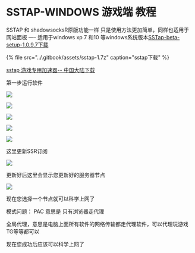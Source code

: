 # SSTAP-WINDOWS 游戏端 教程

SSTAP 和 shadowsocksR原版功能一样 只是使用方法更加简单，同样也适用于网站面板 —- 适用于windows xp 7 和10 等windows系统版本[SSTap-beta-setup-1.0.9.7](http://www.shenlejiang.xyz/wp-content/uploads/2019/05/SSTap-beta-setup-1.0.9.7.zip)[下载](http://www.shenlejiang.xyz/wp-content/uploads/2019/05/SSTap-beta-setup-1.0.9.7.zip)

{% file src="../.gitbook/assets/sstap-1.7z" caption="sstap下载" %}

[sstap 游戏专用加速器-- 中国大陆下载](http://jc.muyiyun.top:276/SSTap-beta-setup-1.0.9.7.exe)



第一步运行软件

![](http://www.shenlejiang.xyz/wp-content/uploads/2019/05/sstap001.png)



![](http://www.shenlejiang.xyz/wp-content/uploads/2019/05/sstap002.png)

![](http://www.shenlejiang.xyz/wp-content/uploads/2019/05/sstap003.png)

![](http://www.shenlejiang.xyz/wp-content/uploads/2019/05/sstap005.png)

![](http://www.shenlejiang.xyz/wp-content/uploads/2019/05/sstap004.png)

这里更新SSR订阅

![](http://www.shenlejiang.xyz/wp-content/uploads/2019/05/sstap006.png)

更新好后这里会显示您更新好的服务器节点

![](http://www.shenlejiang.xyz/wp-content/uploads/2019/05/sstap007.png)

现在您选择一个节点就可以科学上网了

模式问题： PAC 意思是 只有浏览器走代理

全局代理，意思是电脑上面所有软件的网络传输都走代理软件，可以代理玩游戏TG等等都可以

现在您成功后应该可以科学上网了

